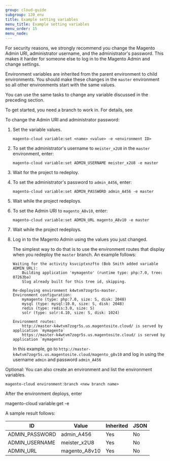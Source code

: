 ```yaml
---
group: cloud-guide
subgroup: 120_env
title: Example setting variables
menu_title: Example setting variables
menu_order: 15
menu_node:
---
```


For security reasons, we strongly recommend you change the Magento Admin URI, administrator username, and the administrator's password. This makes it harder for someone else to log in to the Magento Admin and change settings.

Environment variables are inherited from the parent environment to child environments. You should make these changes in the `master` environment so all other environments start with the same values.

You can use the same tasks to change any variable discussed in the preceding section.

To get started, you need a branch to work in. For details, see

To change the Admin URI and administrator password:

1.  Set the variable values.

        magento-cloud variable:set <name> <value> -e <environment ID>
2.  To set the administrator's username to `meister_x2U8` in the `master` environment, enter:

        magento-cloud variable:set ADMIN_USERNAME meister_x2U8 -e master
3.  Wait for the project to redeploy.
4.  To set the administrator's password to `admin_A456`, enter:

        magento-cloud variable:set ADMIN_PASSWORD admin_A456 -e master
5.  Wait while the project redeploys.
6.  To set the Admin URI to `magento_A8v10`, enter:

        magento-cloud variable:set ADMIN_URL magento_A8v10 -e master
7.  Wait while the project redeploys.
8.  Log in to the Magento Admin using the values you just changed.

    The simplest way to do that is to use the environment routes that display when you redeploy the `master` branch. An example follows:

        Waiting for the activity ksvciptxnzfto (Bob Smith added variable ADMIN_URL):
            Building application 'mymagento' (runtime type: php:7.0, tree: 07263ba)
            Slug already built for this tree id, skipping.

        Re-deploying environment k4wtvm7zogr5s-master.
        Environment configuration:
            mymagento (type: php:7.0, size: S, disk: 2048)
            mysql (type: mysql:10.0, size: S, disk: 2048)
            redis (type: redis:3.0, size: S)
            solr (type: solr:4.10, size: S, disk: 1024)

        Environment routes:
            http://master-k4wtvm7zogr5s.us.magentosite.cloud/ is served by application `mymagento`
            https://master-k4wtvm7zogr5s.us.magentosite.cloud/ is served by application `mymagento`

    In this example, go to `http://master-k4wtvm7zogr5s.us.magentosite.cloud/magento_g8v10` and log in using the username `admin` and password `admin_A456`

Optional: You can also create an environment and list the environment variables.

    magento-cloud environment:branch <new branch name>

After the environment deploys, enter

   magento-cloud variable:get -e <environment ID>

A sample result follows:

ID|Value|Inherited|JSON
---------|-----------|----------|--------
ADMIN_PASSWORD|admin_A456|Yes|No
ADMIN_USERNAME|meister_x2U8|Yes|No
ADMIN_URL|magento_A8v10|Yes|No
